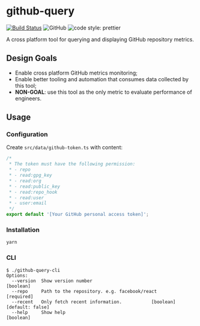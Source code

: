# github-query

[![Build Status](https://github.com/SamChou19815/github-query/workflows/CI/badge.svg)](https://github.com/SamChou19815/github-query)
![GitHub](https://img.shields.io/github/license/SamChou19815/github-query.svg)
![code style: prettier](https://img.shields.io/badge/code_style-prettier-ff69b4.svg)

A cross platform tool for querying and displaying GitHub repository metrics.

## Design Goals

- Enable cross platform GitHub metrics monitoring;
- Enable better tooling and automation that consumes data collected by this tool;
- **NON-GOAL**: use this tool as the only metric to evaluate performance of engineers.

## Usage

### Configuration

Create `src/data/github-token.ts` with content:

```typescript
/*
 * The token must have the following permission:
 * - repo
 * - read:gpg_key
 * - read:org
 * - read:public_key
 * - read:repo_hook
 * - read:user
 * - user:email
 */
export default '[Your GitHub personal access token]';
```

### Installation

```bash
yarn
```

### CLI

```terminal
$ ./github-query-cli
Options:
  --version  Show version number                                       [boolean]
  --repo     Path to the repository. e.g. facebook/react              [required]
  --recent   Only fetch recent information.           [boolean] [default: false]
  --help     Show help                                                 [boolean]
```
